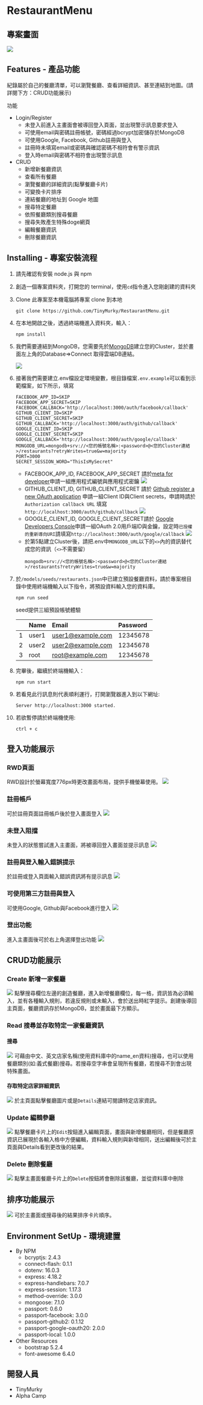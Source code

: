 # RestaurantMenu

## 專案畫面
![](./README/demo.png)

## Features - 產品功能

紀錄屬於自己的餐廳清單，可以瀏覽餐廳、查看詳細資訊、甚至連結到地圖。(請詳閱下方：CRUD功能展示)

功能
- Login/Register
    - 未登入前進入主畫面會被導回登入頁面，並出現警示訊息要求登入
    - 可使用email與密碼註冊帳號，密碼經過bcrypt加密儲存於MongoDB
    - 可使用Google, Facebook, Github註冊與登入
    - 註冊時未填寫email或密碼與確認密碼不相符會有警示資訊
    - 登入時email與密碼不相符會出現警示訊息
- CRUD
    - 新增新餐廳資訊
    - 查看所有餐廳
    - 瀏覽餐廳的詳細資訊(點擊餐廳卡片)
    - 可變換卡片排序
    - 連結餐廳的地址到 Google 地圖
    - 搜尋特定餐廳
    - 依照餐廳類別搜尋餐廳
    - 搜尋失敗產生特殊doge網頁
    - 編輯餐廳資訊
    - 刪除餐廳資訊


## Installing - 專案安裝流程

1. 請先確認有安裝 node.js 與 npm
2. 創造一個專案資料夾，打開您的 terminal，使用`cd`指令進入您剛創建的資料夾
3. Clone 此專案至本機電腦將專案 clone 到本地
    ```
    git clone https://github.com/TinyMurky/RestaurantMenu.git
    ```
4. 在本地開啟之後，透過終端機進入資料夾，輸入：
    ```
    npm install
    ```
5. 我們需要連結到MongoDB，您需要先於[MongoDB](https://www.mongodb.com/)建立您的Cluster，並於畫面左上角的Database=>Connect 取得雲端DB連結。

    ![](./README/MongoDB_cloud_demo.png)
6. 接著我們需要建立.env檔設定環境變數，根目錄檔案`.env.example`可以看到示範檔案，如下所示，填寫
    ```
    FACEBOOK_APP_ID=SKIP
    FACEBOOK_APP_SECRET=SKIP
    FACEBOOK_CALLBACK='http://localhost:3000/auth/facebook/callback'
    GITHUB_CLIENT_ID=SKIP
    GITHUB_CLIENT_SECRET=SKIP
    GITHUB_CALLBACK='http://localhost:3000/auth/github/callback'
    GOOGLE_CLIENT_ID=SKIP
    GOOGLE_CLIENT_SECRET=SKIP
    GOOGLE_CALLBACK='http://localhost:3000/auth/google/callback'
    MONGODB_URL=mongodb+srv://<您的帳號名稱>:<password>@<您的Cluster連結>/restaurants?retryWrites=true&w=majority
    PORT=3000
    SECRET_SESSION_WORD="ThisIsMySecret"
    ```
    - FACEBOOK_APP_ID, FACEBOOK_APP_SECRET 請於[meta for developer](https://developers.facebook.com/)申請一組應用程式編號與應用程式密鑰
    ![](./README/Facebook_developer.png)
    - GITHUB_CLIENT_ID, GITHUB_CLIENT_SECRET 請於 [Github register a new OAuth application](https://github.com/settings/applications/new) 申請一組Client ID與Client secrets，申請時請於`Authorization callback URL` 填寫`http://localhost:3000/auth/github/callback`
    ![](./README/Github_developer.png)
    - GOOGLE_CLIENT_ID, GOOGLE_CLIENT_SECRET請於 [Google Developers Console](https://console.cloud.google.com/projectselector2/apis/dashboard?pli=1&supportedpurview=project)申請一組OAuth 2.0用戶端ID與金鑰，設定時`已授權的重新導向URI`請填寫`http://localhost:3000/auth/google/callback`
    ![](./README/Google_developer.png)
    - 於第5點建立Cluster後，請把.env中`MONGODB_URL`以下的`<>`內的資訊替代成您的資訊（`<>`不需要留）
        ```
        mongodb+srv://<您的帳號名稱>:<password>@<您的Cluster連結>/restaurants?retryWrites=true&w=majority
        ```
7. 於`/models/seeds/restaurants.json`中已建立預設餐廳資料，請於專案根目錄中使用終端機輸入以下指令，將預設資料輸入您的資料庫。
    ```
    npm run seed
    ```
    seed提供三組預設帳號體驗
    
    ||Name|Email|Password|
    |:--|:--|:--|:--|
    |1|user1|user1@example.com|12345678|
    |2|user2|user2@example.com|12345678|
    |3|root|root@example.com|12345678|
8. 完畢後，繼續於終端機輸入：
    ```
    npm run start
    ```
9. 若看見此行訊息則代表順利運行，打開瀏覽器進入到以下網址:
    ```
    Server http://localhost:3000 started.
    ```
10. 若欲暫停請於終端機使用:
    ```
    ctrl + c
    ```
## 登入功能展示
### RWD頁面
RWD設計於螢幕寬度776px時更改畫面布局，提供手機螢幕使用。
![](./README/rwd_login.gif)
### 註冊帳戶
可於註冊頁面註冊帳戶後於登入畫面登入
![](./README/register.gif)
### 未登入阻擋
未登入的狀態嘗試進入主畫面，將被導回登入畫面並提示訊息
![](./README/login_block.gif)
### 註冊與登入輸入錯誤提示
於註冊或登入頁面輸入錯誤資訊將有提示訊息
![](./README/wrong_info.gif)
### 可使用第三方註冊與登入
可使用Google, Github與Facebook進行登入
![](./README/github_login.gif)
### 登出功能
進入主畫面後可於右上角選擇登出功能
![](./README/logout.gif)
## CRUD功能展示
### Create 新增一家餐廳
![](./README/CRUD_Create.gif)
點擊搜尋欄位左邊的創造餐廳，進入新增餐廳欄位，每一格，資訊皆為必須輸入，並有各種輸入規則，若違反規則或未輸入，會於送出時紅字提示。創建後導回主頁面，餐廳資訊存於MongoDB，並於畫面最下方顯示。

### Read 搜尋並存取特定一家餐廳資訊
#### 搜尋
![](./README/CRUD_Search.gif)
可藉由中文、英文店家名稱(使用資料庫中的name_en資料)搜尋，也可以使用餐廳類別(如:義式餐廳)搜尋。若搜尋空字串會呈現所有餐廳，若搜尋不到會出現特殊畫面。

#### 存取特定店家詳細資訊
![](./README/CRUD_Read.gif)
於主頁面點擊餐廳圖片或是`Details`連結可閱讀特定店家資訊。

### Update 編輯參廳
![](./README/CRUD_Edit.gif)
點擊餐廳卡片上的`Edit`按鈕進入編輯頁面，畫面與新增餐廳相同，但是餐廳原資訊已展現於各輸入格中方便編輯，資料輸入規則與新增相同，送出編輯後可於主頁面與Details看到更改後的結果。

### Delete 刪除餐廳
![](./README/CRUD_Delete.gif)
點擊主畫面餐廳卡片上的`Delete`按鈕將會刪除該餐廳，並從資料庫中刪除

## 排序功能展示
![](./README/Sort.gif)
可於主畫面或搜尋後的結果排序卡片順序。


## Environment SetUp - 環境建置
- By NPM
    - bcryptjs: 2.4.3
    - connect-flash: 0.1.1
    - dotenv: 16.0.3
    - express: 4.18.2
    - express-handlebars: 7.0.7
    - express-session: 1.17.3
    - method-override: 3.0.0
    - mongoose: 7.1.0
    - passport: 0.6.0
    - passport-facebook: 3.0.0
    - passport-github2: 0.1.12
    - passport-google-oauth20: 2.0.0
    - passport-local: 1.0.0
- Other Resources
    - bootstrap 5.2.4
    - font-awesome 6.4.0

## 開發人員
- TinyMurky
- Alpha Camp

